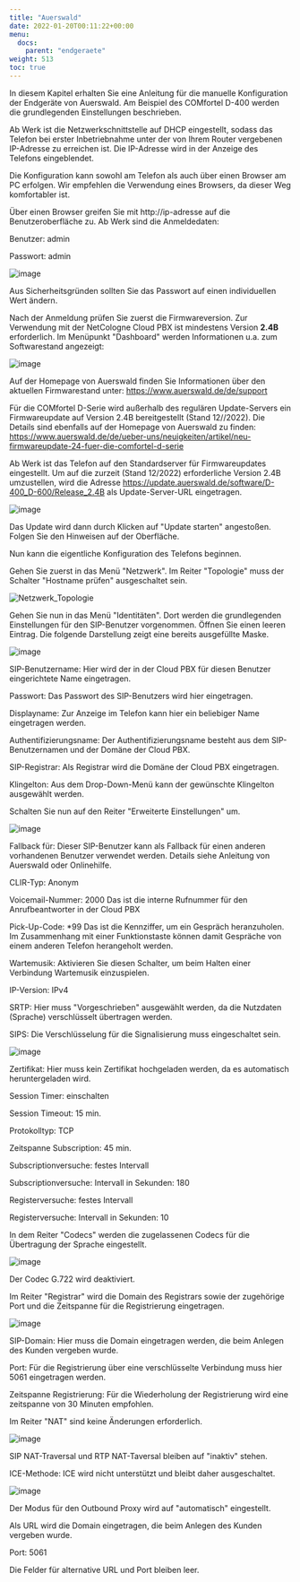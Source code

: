 ```yaml
---
title: "Auerswald"
date: 2022-01-20T00:11:22+00:00
menu:
  docs:
    parent: "endgeraete"
weight: 513
toc: true
---
```


In diesem Kapitel erhalten Sie eine Anleitung für die manuelle Konfiguration der Endgeräte von Auerswald. Am Beispiel des COMfortel D-400 werden die grundlegenden Einstellungen beschrieben.

Ab Werk ist die Netzwerkschnittstelle auf DHCP eingestellt, sodass das Telefon bei erster Inbetriebnahme unter der von Ihrem Router vergebenen IP-Adresse zu erreichen ist. Die IP-Adresse wird in der Anzeige des Telefons eingeblendet.

Die Konfiguration kann sowohl am Telefon als auch über einen Browser am PC erfolgen. Wir empfehlen die Verwendung eines Browsers, da dieser Weg komfortabler ist.

Über einen Browser greifen Sie mit http://ip-adresse auf die Benutzeroberfläche zu. Ab Werk sind die Anmeldedaten:

Benutzer: admin

Passwort: admin

![image](https://user-images.githubusercontent.com/99875470/207878135-e5b75b49-dd9d-4433-8b58-fc2f25334cc5.png)

Aus Sicherheitsgründen sollten Sie das Passwort auf einen individuellen Wert ändern.

Nach der Anmeldung prüfen Sie zuerst die Firmwareversion. Zur Verwendung mit der NetCologne Cloud PBX ist mindestens Version **2.4B** erforderlich. Im Menüpunkt "Dashboard" werden Informationen u.a. zum Softwarestand angezeigt:

![image](https://user-images.githubusercontent.com/99875470/208611905-9291e44c-8db3-4d33-b9f7-37fd76258bc9.png)

Auf der Homepage von Auerswald finden Sie Informationen über den aktuellen Firmwarestand unter: https://www.auerswald.de/de/support

Für die COMfortel D-Serie wird außerhalb des regulären Update-Servers ein Firmwareupdate auf Version 2.4B bereitgestellt (Stand 12//2022). Die Details sind ebenfalls auf der Homepage von Auerswald zu finden: https://www.auerswald.de/de/ueber-uns/neuigkeiten/artikel/neu-firmwareupdate-24-fuer-die-comfortel-d-serie

Ab Werk ist das Telefon auf den Standardserver für Firmwareupdates eingestellt. Um auf die zurzeit (Stand 12/2022) erforderliche Version 2.4B umzustellen, wird die Adresse https://update.auerswald.de/software/D-400_D-600/Release_2.4B als Update-Server-URL eingetragen.

![image](https://user-images.githubusercontent.com/99875470/208618099-564dcb09-2881-4f60-86fc-f148dfa7af20.png)

Das Update wird dann durch Klicken auf "Update starten" angestoßen. Folgen Sie den Hinweisen auf der Oberfläche.

Nun kann die eigentliche Konfiguration des Telefons beginnen.

Gehen Sie zuerst in das Menü "Netzwerk". Im Reiter "Topologie" muss der Schalter "Hostname prüfen" ausgeschaltet sein.

![Netzwerk_Topologie](https://user-images.githubusercontent.com/99875470/210994671-35aeeb6f-34ff-4a26-9e95-3c622b016cf3.jpg)

Gehen Sie nun in das Menü "Identitäten". Dort werden die grundlegenden Einstellungen für den SIP-Benutzer vorgenommen. Öffnen Sie einen leeren Eintrag. Die folgende Darstellung zeigt eine bereits ausgefüllte Maske.

![image](https://user-images.githubusercontent.com/99875470/207901188-187f7b32-d5f5-4069-b142-9def68cdc51c.png)

SIP-Benutzername: Hier wird der in der Cloud PBX für diesen Benutzer eingerichtete Name eingetragen.

Passwort: Das Passwort des SIP-Benutzers wird hier eingetragen.

Displayname: Zur Anzeige im Telefon kann hier ein beliebiger Name eingetragen werden.

Authentifizierungsname: Der Authentifizierungsname besteht aus dem SIP-Benutzernamen und der Domäne der Cloud PBX.

SIP-Registrar: Als Registrar wird die Domäne der Cloud PBX eingetragen.

Klingelton: Aus dem Drop-Down-Menü kann der gewünschte Klingelton ausgewählt werden.

Schalten Sie nun auf den Reiter "Erweiterte Einstellungen" um.

![image](https://user-images.githubusercontent.com/99875470/207905502-3b9e4840-84c8-402d-98e9-584a11874e0a.png)

Fallback für: Dieser SIP-Benutzer kann als Fallback für einen anderen vorhandenen Benutzer verwendet werden. Details siehe Anleitung von Auerswald oder Onlinehilfe.

CLIR-Typ: Anonym

Voicemail-Nummer: 2000 Das ist die interne Rufnummer für den Anrufbeantworter in der Cloud PBX

Pick-Up-Code: \*99 Das ist die Kennziffer, um ein Gespräch heranzuholen. Im Zusammenhang mit einer Funktionstaste können damit Gespräche von einem anderen Telefon herangeholt werden.

Wartemusik: Aktivieren Sie diesen Schalter, um beim Halten einer Verbindung Wartemusik einzuspielen.

IP-Version: IPv4

SRTP: Hier muss "Vorgeschrieben" ausgewählt werden, da die Nutzdaten (Sprache) verschlüsselt übertragen werden.

SIPS: Die Verschlüsselung für die Signalisierung muss eingeschaltet sein.

![image](https://user-images.githubusercontent.com/99875470/207912604-adedf2a8-03e1-4042-a54a-7793ca95956d.png)

Zertifikat: Hier muss kein Zertifikat hochgeladen werden, da es automatisch heruntergeladen wird.

Session Timer: einschalten

Session Timeout: 15 min.

Protokolltyp: TCP

Zeitspanne Subscription: 45 min.

Subscriptionversuche: festes Intervall

Subscriptionversuche: Intervall in Sekunden: 180

Registerversuche: festes Intervall

Registerversuche: Intervall in Sekunden: 10

In dem Reiter "Codecs" werden die zugelassenen Codecs für die Übertragung der Sprache eingestellt.

![image](https://user-images.githubusercontent.com/99875470/208454052-5b221f93-947b-4b10-ae28-97c3d700a91a.png)

Der Codec G.722 wird deaktiviert.

Im Reiter "Registrar" wird die Domain des Registrars sowie der zugehörige Port und die Zeitspanne für die Registrierung eingetragen.

![image](https://user-images.githubusercontent.com/99875470/208465107-dacca2f0-012d-4530-86a7-f525e81c53a6.png)

SIP-Domain: Hier muss die Domain eingetragen werden, die beim Anlegen des Kunden vergeben wurde.

Port: Für die Registrierung über eine verschlüsselte Verbindung muss hier 5061 eingetragen werden.

Zeitspanne Registrierung: Für die Wiederholung der Registrierung wird eine zeitspanne von 30 Minuten empfohlen.

Im Reiter "NAT" sind keine Änderungen erforderlich.

![image](https://user-images.githubusercontent.com/99875470/208473318-c13edbc3-0c80-4e77-aa5a-1a8d02e75d2e.png)

SIP NAT-Traversal und RTP NAT-Taversal bleiben auf "inaktiv" stehen.

ICE-Methode: ICE wird nicht unterstützt und bleibt daher ausgeschaltet.

![image](https://user-images.githubusercontent.com/99875470/208474204-273ca5e8-0899-4ad0-84d3-dd9a37985583.png)

Der Modus für den Outbound Proxy wird auf "automatisch" eingestellt.

Als URL wird die Domain eingetragen, die beim Anlegen des Kunden vergeben wurde.

Port: 5061

Die Felder für alternative URL und Port bleiben leer.

